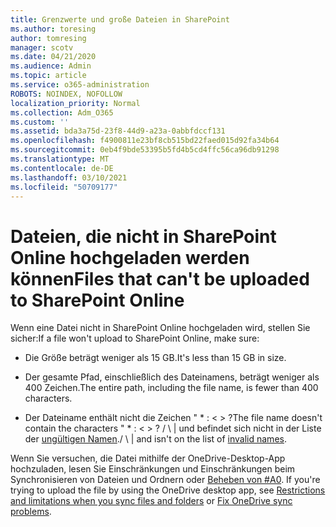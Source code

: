 ```yaml
---
title: Grenzwerte und große Dateien in SharePoint
ms.author: toresing
author: tomresing
manager: scotv
ms.date: 04/21/2020
ms.audience: Admin
ms.topic: article
ms.service: o365-administration
ROBOTS: NOINDEX, NOFOLLOW
localization_priority: Normal
ms.collection: Adm_O365
ms.custom: ''
ms.assetid: bda3a75d-23f8-44d9-a23a-0abbfdccf131
ms.openlocfilehash: f4900811e23bf8cb515bd22faed015d92fa34b64
ms.sourcegitcommit: 0eb4f9bde53395b5fd4b5cd4ffc56ca96db91298
ms.translationtype: MT
ms.contentlocale: de-DE
ms.lasthandoff: 03/10/2021
ms.locfileid: "50709177"
---
```

# <a name="files-that-cant-be-uploaded-to-sharepoint-online"></a><span data-ttu-id="2096d-102">Dateien, die nicht in SharePoint Online hochgeladen werden können</span><span class="sxs-lookup"><span data-stu-id="2096d-102">Files that can't be uploaded to SharePoint Online</span></span>

<span data-ttu-id="2096d-103">Wenn eine Datei nicht in SharePoint Online hochgeladen wird, stellen Sie sicher:</span><span class="sxs-lookup"><span data-stu-id="2096d-103">If a file won't upload to SharePoint Online, make sure:</span></span>
  
- <span data-ttu-id="2096d-104">Die Größe beträgt weniger als 15 GB.</span><span class="sxs-lookup"><span data-stu-id="2096d-104">It's less than 15 GB in size.</span></span>
    
- <span data-ttu-id="2096d-105">Der gesamte Pfad, einschließlich des Dateinamens, beträgt weniger als 400 Zeichen.</span><span class="sxs-lookup"><span data-stu-id="2096d-105">The entire path, including the file name, is fewer than 400 characters.</span></span>
    
- <span data-ttu-id="2096d-106">Der Dateiname enthält nicht die Zeichen " \* : \< \> ?</span><span class="sxs-lookup"><span data-stu-id="2096d-106">The file name doesn't contain the characters " \* : \< \> ?</span></span> <span data-ttu-id="2096d-107">/ \ | und befindet sich nicht in der Liste der [ungültigen Namen](https://go.microsoft.com/fwlink/?linkid=866430).</span><span class="sxs-lookup"><span data-stu-id="2096d-107">/ \ | and isn't on the list of [invalid names](https://go.microsoft.com/fwlink/?linkid=866430).</span></span>
    
<span data-ttu-id="2096d-108">Wenn Sie versuchen, die Datei mithilfe der OneDrive-Desktop-App hochzuladen, lesen Sie Einschränkungen und Einschränkungen beim Synchronisieren von Dateien und Ordnern oder [Beheben von #A0](https://go.microsoft.com/fwlink/?linkid=866431). [](https://go.microsoft.com/fwlink/p/?LinkID=717734)</span><span class="sxs-lookup"><span data-stu-id="2096d-108">If you're trying to upload the file by using the OneDrive desktop app, see [Restrictions and limitations when you sync files and folders](https://go.microsoft.com/fwlink/p/?LinkID=717734) or [Fix OneDrive sync problems](https://go.microsoft.com/fwlink/?linkid=866431).</span></span>
  

